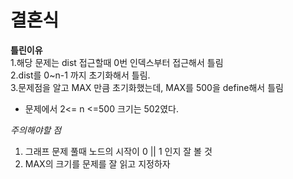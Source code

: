 # 결혼식

**틀린이유**  
1.해당 문제는 dist 접근할때 0번 인덱스부터 접근해서 틀림  
2.dist를 0~n-1 까지 초기화해서 틀림.  
3.문제점을 알고 MAX 만큼 초기화했는데, MAX를 500을 define해서 틀림

- 문제에서 2<= n <=500 크기는 502였다.

_주의해야할 점_

1. 그래프 문제 풀때 노드의 시작이 0 || 1 인지 잘 볼 것
2. MAX의 크기를 문제를 잘 읽고 지정하자
